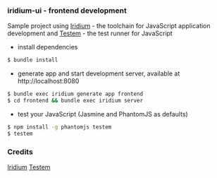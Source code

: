 ### iridium-ui - frontend development

Sample project using [Iridium](https://github.com/radiumsoftware/iridium) - the toolchain for JavaScript application development and [Testem](https://github.com/airportyh/testem) - the test runner for JavaScript

 - install dependencies

```bash
$ bundle install
```
 - generate app and start development server, available at http://localhost:8080

```bash
$ bundle exec iridium generate app frontend
$ cd frontend && bundle exec iridium server
```

 - test your JavaScript (Jasmine and PhantomJS as defaults)

```bash
$ npm install -g phantomjs testem 
$ testem
```

### Credits

[Iridium](https://github.com/radiumsoftware/iridium)
[Testem](https://github.com/airportyh/testem)
